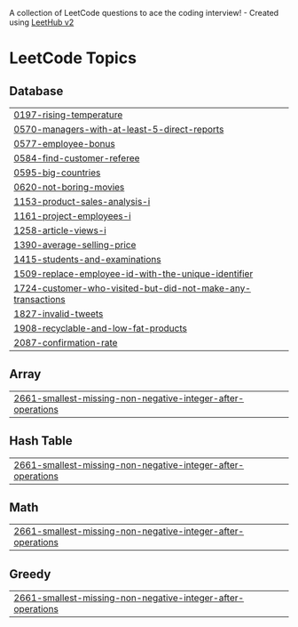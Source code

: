 A collection of LeetCode questions to ace the coding interview! - Created using [LeetHub v2](https://github.com/arunbhardwaj/LeetHub-2.0)
<!---LeetCode Topics Start-->
# LeetCode Topics
## Database
|  |
| ------- |
| [0197-rising-temperature](https://github.com/HarshitaSindhu/sql_queries/tree/master/0197-rising-temperature) |
| [0570-managers-with-at-least-5-direct-reports](https://github.com/HarshitaSindhu/sql_queries/tree/master/0570-managers-with-at-least-5-direct-reports) |
| [0577-employee-bonus](https://github.com/HarshitaSindhu/sql_queries/tree/master/0577-employee-bonus) |
| [0584-find-customer-referee](https://github.com/HarshitaSindhu/sql_queries/tree/master/0584-find-customer-referee) |
| [0595-big-countries](https://github.com/HarshitaSindhu/sql_queries/tree/master/0595-big-countries) |
| [0620-not-boring-movies](https://github.com/HarshitaSindhu/sql_queries/tree/master/0620-not-boring-movies) |
| [1153-product-sales-analysis-i](https://github.com/HarshitaSindhu/sql_queries/tree/master/1153-product-sales-analysis-i) |
| [1161-project-employees-i](https://github.com/HarshitaSindhu/sql_queries/tree/master/1161-project-employees-i) |
| [1258-article-views-i](https://github.com/HarshitaSindhu/sql_queries/tree/master/1258-article-views-i) |
| [1390-average-selling-price](https://github.com/HarshitaSindhu/sql_queries/tree/master/1390-average-selling-price) |
| [1415-students-and-examinations](https://github.com/HarshitaSindhu/sql_queries/tree/master/1415-students-and-examinations) |
| [1509-replace-employee-id-with-the-unique-identifier](https://github.com/HarshitaSindhu/sql_queries/tree/master/1509-replace-employee-id-with-the-unique-identifier) |
| [1724-customer-who-visited-but-did-not-make-any-transactions](https://github.com/HarshitaSindhu/sql_queries/tree/master/1724-customer-who-visited-but-did-not-make-any-transactions) |
| [1827-invalid-tweets](https://github.com/HarshitaSindhu/sql_queries/tree/master/1827-invalid-tweets) |
| [1908-recyclable-and-low-fat-products](https://github.com/HarshitaSindhu/sql_queries/tree/master/1908-recyclable-and-low-fat-products) |
| [2087-confirmation-rate](https://github.com/HarshitaSindhu/sql_queries/tree/master/2087-confirmation-rate) |
## Array
|  |
| ------- |
| [2661-smallest-missing-non-negative-integer-after-operations](https://github.com/HarshitaSindhu/sql_queries/tree/master/2661-smallest-missing-non-negative-integer-after-operations) |
## Hash Table
|  |
| ------- |
| [2661-smallest-missing-non-negative-integer-after-operations](https://github.com/HarshitaSindhu/sql_queries/tree/master/2661-smallest-missing-non-negative-integer-after-operations) |
## Math
|  |
| ------- |
| [2661-smallest-missing-non-negative-integer-after-operations](https://github.com/HarshitaSindhu/sql_queries/tree/master/2661-smallest-missing-non-negative-integer-after-operations) |
## Greedy
|  |
| ------- |
| [2661-smallest-missing-non-negative-integer-after-operations](https://github.com/HarshitaSindhu/sql_queries/tree/master/2661-smallest-missing-non-negative-integer-after-operations) |
<!---LeetCode Topics End-->